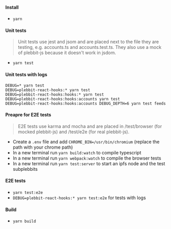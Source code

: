 #### Install

- `yarn`

#### Unit tests

> Unit tests use jest and jsom and are placed next to the file they are testing, e.g. accounts.ts and accounts.test.ts. They also use a mock of plebbit-js because it doesn't work in jsdom.

- `yarn test`

#### Unit tests with logs

```
DEBUG=* yarn test
DEBUG=plebbit-react-hooks:* yarn test
DEBUG=plebbit-react-hooks:hooks:* yarn test
DEBUG=plebbit-react-hooks:hooks:accounts yarn test
DEBUG=plebbit-react-hooks:hooks:accounts DEBUG_DEPTH=6 yarn test feeds
```

#### Preapre for E2E tests

> E2E tests use karma and mocha and are placed in /test/browser (for mocked plebbit-js) and /test/e2e (for real plebbit-js).

- Create a `.env` file and add `CHROME_BIN=/usr/bin/chromium` (replace the path with your chrome path)
- In a new terminal run `yarn build:watch` to compile typescript
- In a new terminal run `yarn webpack:watch` to compile the browser tests
- In a new terminal run `yarn test:server` to start an ipfs node and the test subplebbits

#### E2E tests

- `yarn test:e2e`
- `DEBUG=plebbit-react-hooks:* yarn test:e2e` for tests with logs

#### Build

- `yarn build`
